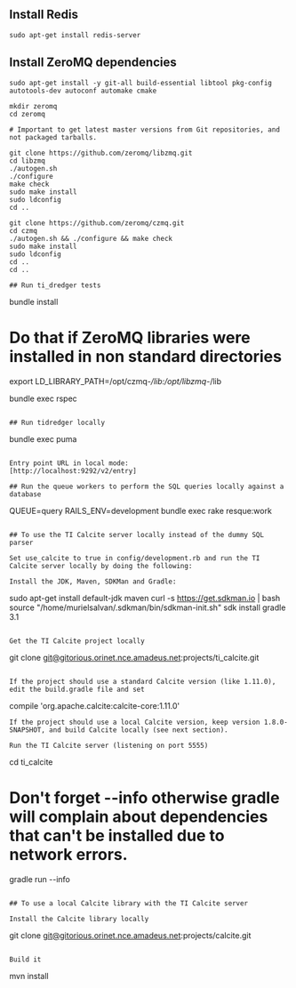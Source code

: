 ## Install Redis

```
sudo apt-get install redis-server
```

## Install ZeroMQ dependencies

```
sudo apt-get install -y git-all build-essential libtool pkg-config autotools-dev autoconf automake cmake

mkdir zeromq
cd zeromq

# Important to get latest master versions from Git repositories, and not packaged tarballs.

git clone https://github.com/zeromq/libzmq.git
cd libzmq
./autogen.sh
./configure
make check
sudo make install
sudo ldconfig
cd ..

git clone https://github.com/zeromq/czmq.git
cd czmq
./autogen.sh && ./configure && make check
sudo make install
sudo ldconfig
cd ..
cd ..

## Run ti_dredger tests

```
bundle install

# Do that if ZeroMQ libraries were installed in non standard directories
export LD_LIBRARY_PATH=/opt/czmq-*/lib:/opt/libzmq-*/lib

bundle exec rspec
```

## Run tidredger locally

```
bundle exec puma
```

Entry point URL in local mode:
[http://localhost:9292/v2/entry]

## Run the queue workers to perform the SQL queries locally against a database

```
QUEUE=query RAILS_ENV=development bundle exec rake resque:work
```

## To use the TI Calcite server locally instead of the dummy SQL parser

Set use_calcite to true in config/development.rb and run the TI Calcite server locally by doing the following:

Install the JDK, Maven, SDKMan and Gradle:
```
sudo apt-get install default-jdk maven
curl -s https://get.sdkman.io | bash
source "/home/murielsalvan/.sdkman/bin/sdkman-init.sh"
sdk install gradle 3.1
```

Get the TI Calcite project locally
```
git clone git@gitorious.orinet.nce.amadeus.net:projects/ti_calcite.git
```

If the project should use a standard Calcite version (like 1.11.0), edit the build.gradle file and set
```
compile 'org.apache.calcite:calcite-core:1.11.0'
```
If the project should use a local Calcite version, keep version 1.8.0-SNAPSHOT, and build Calcite locally (see next section).

Run the TI Calcite server (listening on port 5555)
```
cd ti_calcite
# Don't forget --info otherwise gradle will complain about dependencies that can't be installed due to network errors.
gradle run --info
```

## To use a local Calcite library with the TI Calcite server

Install the Calcite library locally
```
git clone git@gitorious.orinet.nce.amadeus.net:projects/calcite.git
```

Build it
```
mvn install
```
